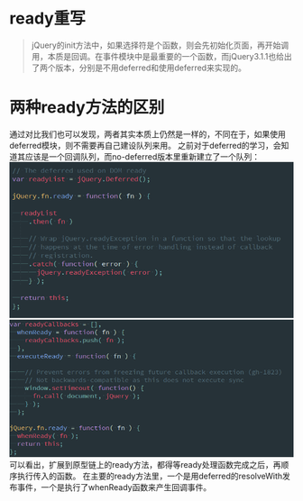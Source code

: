 # ready重写

> jQuery的init方法中，如果选择符是个函数，则会先初始化页面，再开始调用，本质是回调。在事件模块中是最重要的一个函数，而jQuery3.1.1也给出了两个版本，分别是不用deferred和使用deferred来实现的。

# 两种ready方法的区别
通过对比我们也可以发现，两者其实本质上仍然是一样的，不同在于，如果使用deferred模块，则不需要再自己建设队列来用。
之前对于deferred的学习，会知道其应该是一个回调队列，而no-deferred版本里重新建立了一个队列：
![23](../img/23.png)
![24](../img/24.png)
可以看出，扩展到原型链上的ready方法，都得等ready处理函数完成之后，再顺序执行传入的函数。
在主要的ready方法里，一个是用deferred的resolveWith发布事件，一个是执行了whenReady函数来产生回调事件。
